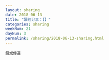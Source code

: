 ```yaml
---
layout: sharing
date: 2018-06-13
title: "讀經分享：【】"
categories: sharing
weekNum: 21
dayNum: 3
permalink: /sharing/2018-06-13-sharing.html
---
```



`錢斌傳道`
